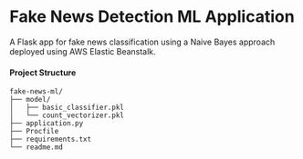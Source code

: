 # Fake News Detection ML Application
A Flask app for fake news classification using a Naive Bayes approach deployed using AWS Elastic Beanstalk.

#### Project Structure

```
fake-news-ml/
├── model/
│   ├── basic_classifier.pkl
│   └── count_vectorizer.pkl
├── application.py
├── Procfile
├── requirements.txt
└── readme.md
```
